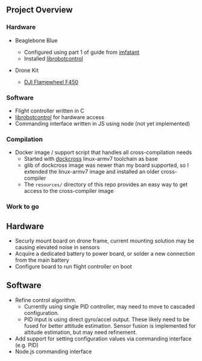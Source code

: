 ## Project Overview

### Hardware

- Beaglebone Blue
  - Configured using part 1 of guide from [imfatant](https://github.com/imfatant/test)
  - Installed [librobotcontrol](https://beagleboard.org/librobotcontrol/index.html)

- Drone Kit
  - [DJI Flamewheel F450](https://www.dji.com/flame-wheel-arf/feature)


### Software

- Flight controller written in C
- [librobotcontrol](https://beagleboard.org/librobotcontrol/index.html) for hardware access
- Commanding interface written in JS using node (not yet implemented)


### Compilation

- Docker image / support script that handles all cross-compilation needs
    - Started with [dockcross](https://github.com/dockcross/dockcross) linux-armv7 toolchain as base
    - glib of dockcross image was newer than my board supported, so I extended the linux-armv7 image and installed an older cross-compiler
    - The `resources/` directory of this repo provides an easy way to get access to the cross-compiler image


### Work to go

## Hardware

- Securly mount board on drone frame, current mounting solution may be causing elevated noise in sensors
- Acquire a dedicated battery to power board, or solder a new connection from the main battery
- Configure board to run flight controller on boot

## Software

- Refine control algorithm.
  - Currently using single PID controller, may need to move to cascaded configuration.
  - PID input is using direct gyro/accel output. These likely need to be fused for better attitude estimation. Sensor fusion is implemented for altitude estimation, but may need refinement.
- Add support for setting configuration values via commanding interface (e.g. PID)
- Node.js commanding interface
